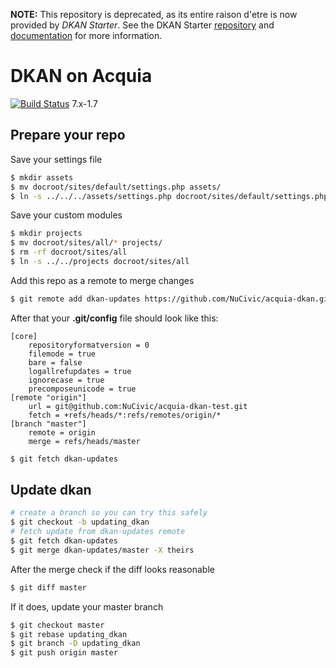 **NOTE:** This repository is deprecated, as its entire raison d'etre is now provided by _DKAN Starter_. See the DKAN Starter [repository](https://github.com/NuCivic/dkan_starter) and [documentation](https://dkan-starter.readthedocs.io/en/latest/) for more information.

DKAN on Acquia
==============

[![Build Status](https://travis-ci.org/NuCivic/acquia-dkan.svg)](https://travis-ci.org/NuCivic/acquia-dkan)
7.x-1.7

## Prepare your repo

Save your settings file

```bash
$ mkdir assets
$ mv docroot/sites/default/settings.php assets/
$ ln -s ../../../assets/settings.php docroot/sites/default/settings.php
```

Save your custom modules

```bash
$ mkdir projects
$ mv docroot/sites/all/* projects/
$ rm -rf docroot/sites/all
$ ln -s ../../projects docroot/sites/all
```

Add this repo as a remote to merge changes

```bash
$ git remote add dkan-updates https://github.com/NuCivic/acquia-dkan.git
```

After that your **.git/config** file should look like this:

```
[core]
	repositoryformatversion = 0
	filemode = true
	bare = false
	logallrefupdates = true
	ignorecase = true
	precomposeunicode = true
[remote "origin"]
	url = git@github.com:NuCivic/acquia-dkan-test.git
	fetch = +refs/heads/*:refs/remotes/origin/*
[branch "master"]
	remote = origin
	merge = refs/heads/master
```

```bash
$ git fetch dkan-updates
```

## Update dkan

```bash
# create a branch so you can try this safely
$ git checkout -b updating_dkan
# fetch update from dkan-updates remote
$ git fetch dkan-updates
$ git merge dkan-updates/master -X theirs
```

After the merge check if the diff looks reasonable

```bash
$ git diff master
```

If it does, update your master branch

```bash
$ git checkout master
$ git rebase updating_dkan
$ git branch -D updating_dkan
$ git push origin master
```

